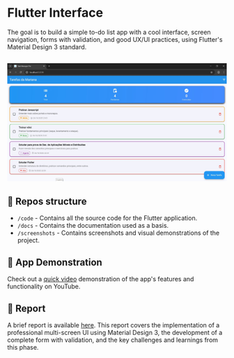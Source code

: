 # Flutter Interface
The goal is to build a simple to-do list app with a cool interface, screen navigation, forms with validation, and good UX/UI practices, using Flutter's Material Design 3 standard.

![aplicativo](screenshots/1_tela_principal.JPG)
---

## 📂 Repos structure

* `/code` - Contains all the source code for the Flutter application.
* `/docs` - Contains the documentation used as a basis.
* `/screenshots` - Contains screenshots and visual demonstrations of the project.

## 🎥 App Demonstration
Check out a [quick video](https://www.youtube.com/watch?v=PKATaZkUX8k) demonstration of the app's features and functionality on YouTube.

## 📄 Report
A brief report is available [here](/docs/report.md). This report covers the implementation of a professional multi-screen UI using Material Design 3, the development of a complete form with validation, and the key challenges and learnings from this phase.